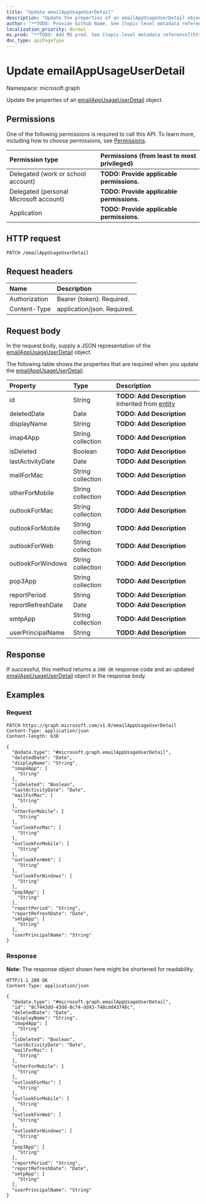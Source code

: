 ```yaml
---
title: "Update emailAppUsageUserDetail"
description: "Update the properties of an emailAppUsageUserDetail object."
author: "**TODO: Provide Github Name. See [topic-level metadata reference](https://msgo.azurewebsites.net/add/document/guidelines/metadata.html#topic-level-metadata)**"
localization_priority: Normal
ms.prod: "**TODO: Add MS prod. See [topic-level metadata reference](https://msgo.azurewebsites.net/add/document/guidelines/metadata.html#topic-level-metadata)**"
doc_type: apiPageType
---
```


# Update emailAppUsageUserDetail
Namespace: microsoft.graph



Update the properties of an [emailAppUsageUserDetail](../resources/emailappusageuserdetail.md) object.

## Permissions
One of the following permissions is required to call this API. To learn more, including how to choose permissions, see [Permissions](/graph/permissions-reference).

|Permission type|Permissions (from least to most privileged)|
|:---|:---|
|Delegated (work or school account)|**TODO: Provide applicable permissions.**|
|Delegated (personal Microsoft account)|**TODO: Provide applicable permissions.**|
|Application|**TODO: Provide applicable permissions.**|

## HTTP request

<!-- {
  "blockType": "ignored"
}
-->
``` http
PATCH /emailAppUsageUserDetail
```

## Request headers
|Name|Description|
|:---|:---|
|Authorization|Bearer {token}. Required.|
|Content-Type|application/json. Required.|

## Request body
In the request body, supply a JSON representation of the [emailAppUsageUserDetail](../resources/emailappusageuserdetail.md) object.

The following table shows the properties that are required when you update the [emailAppUsageUserDetail](../resources/emailappusageuserdetail.md).

|Property|Type|Description|
|:---|:---|:---|
|id|String|**TODO: Add Description** Inherited from [entity](../resources/entity.md)|
|deletedDate|Date|**TODO: Add Description**|
|displayName|String|**TODO: Add Description**|
|imap4App|String collection|**TODO: Add Description**|
|isDeleted|Boolean|**TODO: Add Description**|
|lastActivityDate|Date|**TODO: Add Description**|
|mailForMac|String collection|**TODO: Add Description**|
|otherForMobile|String collection|**TODO: Add Description**|
|outlookForMac|String collection|**TODO: Add Description**|
|outlookForMobile|String collection|**TODO: Add Description**|
|outlookForWeb|String collection|**TODO: Add Description**|
|outlookForWindows|String collection|**TODO: Add Description**|
|pop3App|String collection|**TODO: Add Description**|
|reportPeriod|String|**TODO: Add Description**|
|reportRefreshDate|Date|**TODO: Add Description**|
|smtpApp|String collection|**TODO: Add Description**|
|userPrincipalName|String|**TODO: Add Description**|



## Response

If successful, this method returns a `200 OK` response code and an updated [emailAppUsageUserDetail](../resources/emailappusageuserdetail.md) object in the response body.

## Examples

### Request
<!-- {
  "blockType": "request",
  "name": "update_emailappusageuserdetail"
}
-->
``` http
PATCH https://graph.microsoft.com/v1.0/emailAppUsageUserDetail
Content-Type: application/json
Content-length: 638

{
  "@odata.type": "#microsoft.graph.emailAppUsageUserDetail",
  "deletedDate": "Date",
  "displayName": "String",
  "imap4App": [
    "String"
  ],
  "isDeleted": "Boolean",
  "lastActivityDate": "Date",
  "mailForMac": [
    "String"
  ],
  "otherForMobile": [
    "String"
  ],
  "outlookForMac": [
    "String"
  ],
  "outlookForMobile": [
    "String"
  ],
  "outlookForWeb": [
    "String"
  ],
  "outlookForWindows": [
    "String"
  ],
  "pop3App": [
    "String"
  ],
  "reportPeriod": "String",
  "reportRefreshDate": "Date",
  "smtpApp": [
    "String"
  ],
  "userPrincipalName": "String"
}
```


### Response
**Note:** The response object shown here might be shortened for readability.
<!-- {
  "blockType": "response",
  "truncated": true
}
-->
``` http
HTTP/1.1 200 OK
Content-Type: application/json

{
  "@odata.type": "#microsoft.graph.emailAppUsageUserDetail",
  "id": "8c7443dd-43dd-8c74-dd43-748cdd43748c",
  "deletedDate": "Date",
  "displayName": "String",
  "imap4App": [
    "String"
  ],
  "isDeleted": "Boolean",
  "lastActivityDate": "Date",
  "mailForMac": [
    "String"
  ],
  "otherForMobile": [
    "String"
  ],
  "outlookForMac": [
    "String"
  ],
  "outlookForMobile": [
    "String"
  ],
  "outlookForWeb": [
    "String"
  ],
  "outlookForWindows": [
    "String"
  ],
  "pop3App": [
    "String"
  ],
  "reportPeriod": "String",
  "reportRefreshDate": "Date",
  "smtpApp": [
    "String"
  ],
  "userPrincipalName": "String"
}
```

